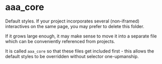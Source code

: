 # aaa_core

Default styles. If your project incorporates several (non-iframed) interactives on the same page, you may prefer to delete this folder.

If it grows large enough, it may make sense to move it into a separate file which can be conveniently referenced from projects.

It is called `aaa_core` so that these files get included first - this allows the default styles to be overridden without selector one-upmanship.